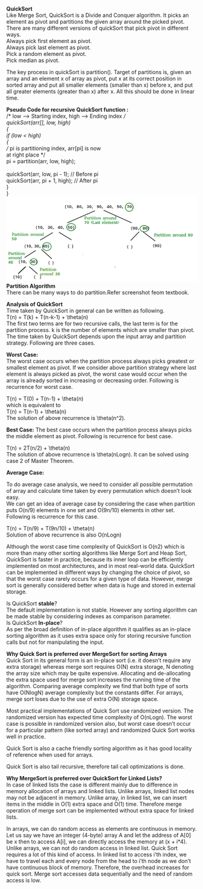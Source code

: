 <b>QuickSort</b><br>
Like Merge Sort, QuickSort is a Divide and Conquer algorithm. It picks an element as pivot and partitions the given array around the picked pivot. There are many different versions of quickSort that pick pivot in different ways.<br>
Always pick first element as pivot.<br>
Always pick last element as pivot.<br>
Pick a random element as pivot.<br>
Pick median as pivot.<br>

The key process in quickSort is partition(). Target of partitions is, given an array and an element x of array as pivot, put x at its correct position in sorted array and put all smaller elements (smaller than x) before x, and put all greater elements (greater than x) after x. All this should be done in linear time.

<b>Pseudo Code for recursive QuickSort function :</b><br>
/* low  --> Starting index,  high  --> Ending index */<br>
quickSort(arr[], low, high)<br>
{<br>
    if (low < high)<br>
    {<br>
        /* pi is partitioning index, arr[pi] is now<br>
           at right place */<br>
        pi = partition(arr, low, high);<br>
<br>
        quickSort(arr, low, pi - 1);  // Before pi<br>
        quickSort(arr, pi + 1, high); // After pi<br>
    }<br>
}<br>
<img src="QuickSort2.png"><br>
<b>Partition Algorithm</b><br>
There can be many ways to do partition.Refer screenshot feom textbook.<br>

<b>Analysis of QuickSort</b><br>
Time taken by QuickSort in general can be written as following.<br>
T(n) = T(k) + T(n-k-1) + \theta(n)<br>
The first two terms are for two recursive calls, the last term is for the partition process. k is the number of elements which are smaller than pivot.<br>
The time taken by QuickSort depends upon the input array and partition strategy. Following are three cases.<br>

<b>Worst Case:</b></br> The worst case occurs when the partition process always picks greatest or smallest element as pivot. If we consider above partition strategy where last element is always picked as pivot, the worst case would occur when the array is already sorted in increasing or decreasing order. Following is recurrence for worst case.


 T(n) = T(0) + T(n-1) + \theta(n)<br>
which is equivalent to  <br>
 T(n) = T(n-1) + \theta(n)<br>
The solution of above recurrence is \theta(n^2).<br>

<b>Best Case:</b> The best case occurs when the partition process always picks the middle element as pivot. Following is recurrence for best case.

 T(n) = 2T(n/2) + \theta(n)<br>
The solution of above recurrence is \theta(nLogn). It can be solved using case 2 of Master Theorem.<br>

<b>Average Case:</b><br>

To do average case analysis, we need to consider all possible permutation of array and calculate time taken by every permutation which doesn’t look easy.<br>
We can get an idea of average case by considering the case when partition puts O(n/9) elements in one set and O(9n/10) elements in other set. Following is recurrence for this case.

 T(n) = T(n/9) + T(9n/10) + \theta(n)<br>
Solution of above recurrence is also O(nLogn)<br>

Although the worst case time complexity of QuickSort is O(n2) which is more than many other sorting algorithms like Merge Sort and Heap Sort, QuickSort is faster in practice, because its inner loop can be efficiently implemented on most architectures, and in most real-world data. QuickSort can be implemented in different ways by changing the choice of pivot, so that the worst case rarely occurs for a given type of data. However, merge sort is generally considered better when data is huge and stored in external storage.<br>

Is QuickSort <b>stable</b>?<br>
The default implementation is not stable. However any sorting algorithm can be made stable by considering indexes as comparison parameter.<br>
Is QuickSort <b>In-place</b>?<br>
As per the broad definition of in-place algorithm it qualifies as an in-place sorting algorithm as it uses extra space only for storing recursive function calls but not for manipulating the input.<br>

<b>Why Quick Sort is preferred over MergeSort for sorting Arrays</b><br>
Quick Sort in its general form is an in-place sort (i.e. it doesn’t require any extra storage) whereas merge sort requires O(N) extra storage, N denoting the array size which may be quite expensive. Allocating and de-allocating the extra space used for merge sort increases the running time of the algorithm. Comparing average complexity we find that both type of sorts have O(NlogN) average complexity but the constants differ. For arrays, merge sort loses due to the use of extra O(N) storage space.

Most practical implementations of Quick Sort use randomized version. The randomized version has expected time complexity of O(nLogn). The worst case is possible in randomized version also, but worst case doesn’t occur for a particular pattern (like sorted array) and randomized Quick Sort works well in practice.

Quick Sort is also a cache friendly sorting algorithm as it has good locality of reference when used for arrays.

Quick Sort is also tail recursive, therefore tail call optimizations is done.

<b>Why MergeSort is preferred over QuickSort for Linked Lists?</b><br>
In case of linked lists the case is different mainly due to difference in memory allocation of arrays and linked lists. Unlike arrays, linked list nodes may not be adjacent in memory. Unlike array, in linked list, we can insert items in the middle in O(1) extra space and O(1) time. Therefore merge operation of merge sort can be implemented without extra space for linked lists.

In arrays, we can do random access as elements are continuous in memory. Let us say we have an integer (4-byte) array A and let the address of A[0] be x then to access A[i], we can directly access the memory at (x + i*4). Unlike arrays, we can not do random access in linked list. Quick Sort requires a lot of this kind of access. In linked list to access i’th index, we have to travel each and every node from the head to i’th node as we don’t have continuous block of memory. Therefore, the overhead increases for quick sort. Merge sort accesses data sequentially and the need of random access is low.
